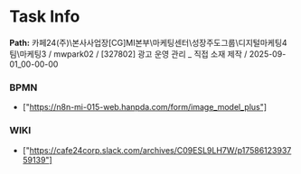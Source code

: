 # Task Info

**Path:** 카페24(주)\본사사업장\[CG]MI본부\마케팅센터\성장주도그룹\디지털마케팅4팀\마케팅3 / mwpark02 / [327802] 광고 운영 관리 _ 직접 소재 제작 / 2025-09-01_00-00-00

### BPMN
- ["https://n8n-mi-015-web.hanpda.com/form/image_model_plus"]

### WIKI
- ["https://cafe24corp.slack.com/archives/C09ESL9LH7W/p1758612393759139"]

